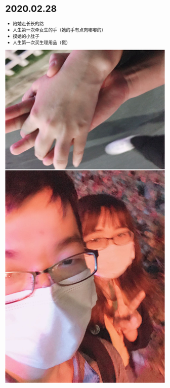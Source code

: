 # 2020.02.28

* 陪她走长长的路
* 人生第一次牵女生的手（她的手有点肉嘟嘟的）
* 摸她的小肚子
* 人生第一次买生理用品（慌）

![1](https://github.com/pwcong/promise4xll/raw/master/memory/2020.02.28/1.jpeg)
![2](https://github.com/pwcong/promise4xll/raw/master/memory/2020.02.28/2.jpeg)